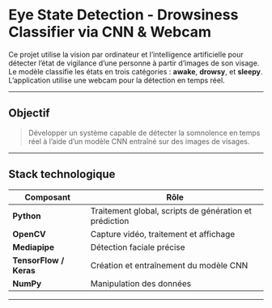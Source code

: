 #  Eye State Detection - Drowsiness Classifier via CNN & Webcam

Ce projet utilise la vision par ordinateur et l’intelligence artificielle pour détecter l’état de vigilance d’une personne à partir d’images de son visage. Le modèle classifie les états en trois catégories : **awake**, **drowsy**, et **sleepy**. L’application utilise une webcam pour la détection en temps réel.

---

##  Objectif

> Développer un système capable de détecter la somnolence en temps réel à l’aide d’un modèle CNN entraîné sur des images de visages.

---

##  Stack technologique

| Composant         | Rôle                                                   |
|-------------------|--------------------------------------------------------|
| **Python**        | Traitement global, scripts de génération et prédiction |
| **OpenCV**        | Capture vidéo, traitement et affichage                 |
| **Mediapipe**     | Détection faciale précise                              |
| **TensorFlow / Keras** | Création et entraînement du modèle CNN          |
| **NumPy**         | Manipulation des données                               |

---



